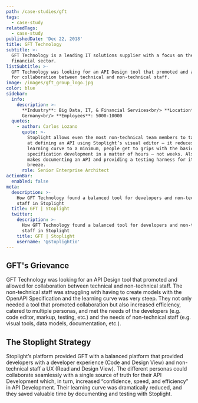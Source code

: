 ```yaml
---
path: /case-studies/gft
tags:
  - case-study
relatedTags:
  - case-study
publishedDate: 'Dec 22, 2018'
title: GFT Technology
subtitle: >-
  GFT Technology is a leading IT solutions supplier with a focus on the
  financial sector.
listSubtitle: >-
  GFT Technology was looking for an API Design tool that promoted and allowed
  for collaboration between technical and non-technical staff.
image: /images/gft_group_logo.jpg
color: blue
sidebar:
  info:
    description: >-
      **Industry**: Big Data, IT, & Financial Services<br/> **Location**:
      Germany<br/> **Employees**: 5000-10000
  quotes:
    - author: Carlos Lozano
      quote: >-
        Stoplight allows even the most non-technical team members to take a shot
        at defining an API using Stoplight’s visual editor — it reduces the
        learning curve to a minimum, people get to grips with the basics of API
        specification development in a matter of hours — not weeks. Also, it
        makes documenting an API and providing a testing harness for it a
        breeze.
      role: Senior Enterprise Architect
actionBar:
  enabled: false
meta:
  description: >-
    How GFT Technology found a balanced tool for developers and non-technical
    staff in Stoplight
  title: GFT | Stoplight
  twitter:
    description: >-
      How GFT Technology found a balanced tool for developers and non-technical
      staff in Stoplight
    title: GFT | Stoplight
    username: '@stoplightio'
---
```


## GFT's Grievance

GFT Technology was looking for an API Design tool that promoted and allowed for collaboration between technical and non-technical staff. The non-technical staff was struggling with having to create models with the OpenAPI Specification and the learning curve was very steep. They not only needed a tool that promoted collaboration but also increased efficiency, catered to multiple personas, and met the needs of the developers (e.g. code editor, markup, testing, etc.) and the needs of non-technical staff (e.g. visual tools, data models, documentation, etc.).

## The Stoplight Strategy

Stoplight’s platform provided GFT with a balanced platform that provided developers with a developer experience (Code and Design View) and non-technical staff a UX (Read and Design View). The different personas could collaborate seamlessly with a single source of truth for their API Development which, in turn, increased “confidence, speed, and efficiency” in API Development. Their learning curve was dramatically reduced, and they saved valuable time by documenting and testing with Stoplight.
